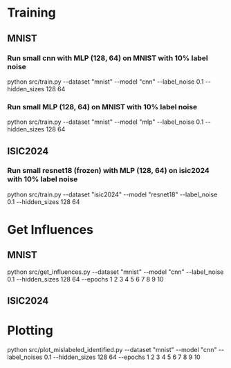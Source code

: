 # Training

## MNIST

### Run small cnn with MLP (128, 64) on MNIST with 10% label noise
python src/train.py --dataset "mnist" --model "cnn" --label_noise 0.1 --hidden_sizes 128 64

### Run small MLP (128, 64) on MNIST with 10% label noise
python src/train.py --dataset "mnist" --model "mlp" --label_noise 0.1 --hidden_sizes 128 64

## ISIC2024

### Run small resnet18 (frozen) with MLP (128, 64) on isic2024 with 10% label noise
python src/train.py --dataset "isic2024" --model "resnet18" --label_noise 0.1 --hidden_sizes 128 64


# Get Influences

## MNIST
python src/get_influences.py --dataset "mnist" --model "cnn" --label_noise 0.1 --hidden_sizes 128 64 --epochs 1 2 3 4 5 6 7 8 9 10

## ISIC2024


# Plotting

python src/plot_mislabeled_identified.py --dataset "mnist" --model "cnn" --label_noises 0.1 --hidden_sizes 128 64 --epochs 1 2 3 4 5 6 7 8 9 10

